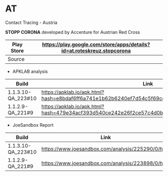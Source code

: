 # AT
Contact Tracing - Austria

**STOPP CORONA** developed by Accenture for Austrian Red Cross

Play Store |https://play.google.com/store/apps/details?id=at.roteskreuz.stopcorona
-----------|----------------------------------------------------------------------
Source | 

- APKLAB analysis

Build | Link
------|-----
1.1.3.10-QA_223#10 | https://apklab.io/apk.html?hash=e8bdaf6ff6a741e1b62b6240ef7d54c5f69ce3e3dab3a57db31c3faef73b4141
1.1.2.9-QA_221#9 | https://apklab.io/apk.html?hash=479e34acf393d540ce242e26f2ce57c4d0b7563b5cb2c717e28ed590d2b893e9

- JoeSandbox Report

Build | Link
------|-----
1.1.3.10-QA_223#10 | https://www.joesandbox.com/analysis/225290/0/html
1.1.2.9-QA_221#9 | https://www.joesandbox.com/analysis/223898/0/html
